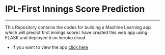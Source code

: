 # IPL-First Innings Score Prediction
-------
This Repository contains the codes for building a Machine Learning app which will predict first innings score.I have created this web app using FLASK and deployed it on heroku cloud
- If you want to view the app
[click here](https://ipl-first-innings-score-1234.herokuapp.com/)
